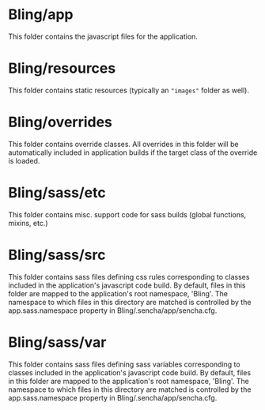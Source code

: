 # Bling/app

This folder contains the javascript files for the application.

# Bling/resources

This folder contains static resources (typically an `"images"` folder as well).

# Bling/overrides

This folder contains override classes. All overrides in this folder will be 
automatically included in application builds if the target class of the override
is loaded.

# Bling/sass/etc

This folder contains misc. support code for sass builds (global functions, 
mixins, etc.)

# Bling/sass/src

This folder contains sass files defining css rules corresponding to classes
included in the application's javascript code build.  By default, files in this 
folder are mapped to the application's root namespace, 'Bling'. The
namespace to which files in this directory are matched is controlled by the
app.sass.namespace property in Bling/.sencha/app/sencha.cfg. 

# Bling/sass/var

This folder contains sass files defining sass variables corresponding to classes
included in the application's javascript code build.  By default, files in this 
folder are mapped to the application's root namespace, 'Bling'. The
namespace to which files in this directory are matched is controlled by the
app.sass.namespace property in Bling/.sencha/app/sencha.cfg. 
